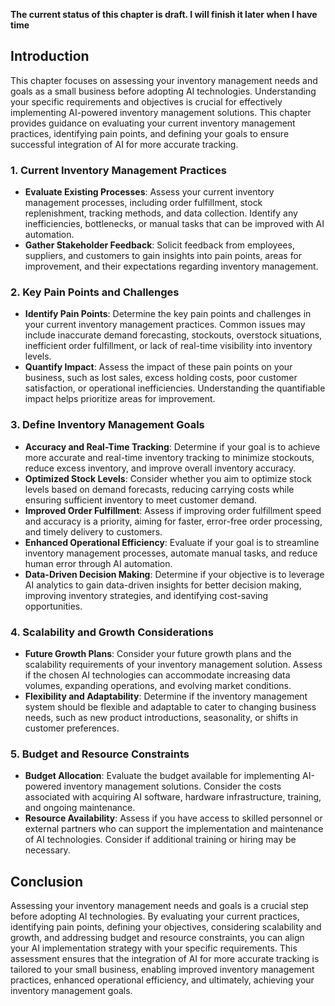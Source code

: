 **The current status of this chapter is draft. I will finish it later when I have time**

Introduction
------------

This chapter focuses on assessing your inventory management needs and goals as a small business before adopting AI technologies. Understanding your specific requirements and objectives is crucial for effectively implementing AI-powered inventory management solutions. This chapter provides guidance on evaluating your current inventory management practices, identifying pain points, and defining your goals to ensure successful integration of AI for more accurate tracking.

### 1. Current Inventory Management Practices

* **Evaluate Existing Processes**: Assess your current inventory management processes, including order fulfillment, stock replenishment, tracking methods, and data collection. Identify any inefficiencies, bottlenecks, or manual tasks that can be improved with AI automation.
* **Gather Stakeholder Feedback**: Solicit feedback from employees, suppliers, and customers to gain insights into pain points, areas for improvement, and their expectations regarding inventory management.

### 2. Key Pain Points and Challenges

* **Identify Pain Points**: Determine the key pain points and challenges in your current inventory management practices. Common issues may include inaccurate demand forecasting, stockouts, overstock situations, inefficient order fulfillment, or lack of real-time visibility into inventory levels.
* **Quantify Impact**: Assess the impact of these pain points on your business, such as lost sales, excess holding costs, poor customer satisfaction, or operational inefficiencies. Understanding the quantifiable impact helps prioritize areas for improvement.

### 3. Define Inventory Management Goals

* **Accuracy and Real-Time Tracking**: Determine if your goal is to achieve more accurate and real-time inventory tracking to minimize stockouts, reduce excess inventory, and improve overall inventory accuracy.
* **Optimized Stock Levels**: Consider whether you aim to optimize stock levels based on demand forecasts, reducing carrying costs while ensuring sufficient inventory to meet customer demand.
* **Improved Order Fulfillment**: Assess if improving order fulfillment speed and accuracy is a priority, aiming for faster, error-free order processing, and timely delivery to customers.
* **Enhanced Operational Efficiency**: Evaluate if your goal is to streamline inventory management processes, automate manual tasks, and reduce human error through AI automation.
* **Data-Driven Decision Making**: Determine if your objective is to leverage AI analytics to gain data-driven insights for better decision making, improving inventory strategies, and identifying cost-saving opportunities.

### 4. Scalability and Growth Considerations

* **Future Growth Plans**: Consider your future growth plans and the scalability requirements of your inventory management solution. Assess if the chosen AI technologies can accommodate increasing data volumes, expanding operations, and evolving market conditions.
* **Flexibility and Adaptability**: Determine if the inventory management system should be flexible and adaptable to cater to changing business needs, such as new product introductions, seasonality, or shifts in customer preferences.

### 5. Budget and Resource Constraints

* **Budget Allocation**: Evaluate the budget available for implementing AI-powered inventory management solutions. Consider the costs associated with acquiring AI software, hardware infrastructure, training, and ongoing maintenance.
* **Resource Availability**: Assess if you have access to skilled personnel or external partners who can support the implementation and maintenance of AI technologies. Consider if additional training or hiring may be necessary.

Conclusion
----------

Assessing your inventory management needs and goals is a crucial step before adopting AI technologies. By evaluating your current practices, identifying pain points, defining your objectives, considering scalability and growth, and addressing budget and resource constraints, you can align your AI implementation strategy with your specific requirements. This assessment ensures that the integration of AI for more accurate tracking is tailored to your small business, enabling improved inventory management practices, enhanced operational efficiency, and ultimately, achieving your inventory management goals.
